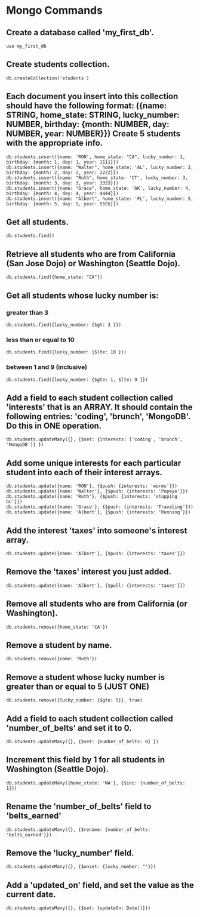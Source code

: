 # Mongo Commands
## Create a database called 'my_first_db'.
    use my_first_db

## Create students collection.
    db.createCollection('students')

## Each document you insert into this collection should have the following format: ({name: STRING, home_state: STRING, lucky_number: NUMBER, birthday: {month: NUMBER, day: NUMBER, year: NUMBER}}) Create 5 students with the appropriate info.
    db.students.insert({name: 'RON', home_state: "CA", lucky_number: 1, birthday: {month: 1, day: 1, year: 1111}})
    db.students.insert({name: "Walter", home_state: 'AL', lucky_number: 2, birthday: {month: 2, day: 2, year: 2222}})
    db.students.insert({name: "Ruth", home_state: 'CT', lucky_number: 3, birthday: {month: 3, day: 3, year: 3333}})
    db.students.insert({name: "Grace", home_state: 'AK', lucky_number: 4, birthday: {month: 4, day: 4, year: 4444}})
    db.students.insert({name: "Albert", home_state: 'FL', lucky_number: 5, birthday: {month: 5, day: 5, year: 5555}})

## Get all students.
    db.students.find()

## Retrieve all students who are from California (San Jose Dojo) or Washington (Seattle Dojo).
    db.students.find({home_state: "CA"})

## Get all students whose lucky number is:
### greater than 3
    db.students.find({lucky_number: {$gt: 3 }})
    
### less than or equal to 10
    db.students.find({lucky_number: {$lte: 10 }})

### between 1 and 9 (inclusive)
    db.students.find({lucky_number: {$gte: 1, $lte: 9 }})

## Add a field to each student collection called 'interests' that is an ARRAY.  It should contain the following entries: 'coding', 'brunch', 'MongoDB'. Do this in ONE operation.
    db.students.updateMany({}, {$set: {interests: ['coding', 'brunch', 'MongoDB']} })

## Add some unique interests for each particular student into each of their interest arrays.
    db.students.update({name: 'RON'}, {$push: {interests: 'worms'}})
    db.students.update({name: 'Walter'}, {$push: {interests: 'Popeye'}})
    db.students.update({name: 'Ruth'}, {$push: {interests: 'stopping GC'}})
    db.students.update({name: 'Grace'}, {$push: {interests: 'Traveling'}})
    db.students.update({name: 'Albert'}, {$push: {interests: 'Running'}})

## Add the interest 'taxes' into someone's interest array.
    db.students.update({name: 'Albert'}, {$push: {interests: 'taxes'}})

## Remove the 'taxes' interest you just added.
    db.students.update({name: 'Albert'}, {$pull: {interests: 'taxes'}})

## Remove all students who are from California (or Washington).
    db.students.remove({home_state: 'CA'})

## Remove a student by name. 
    db.students.remove({name: 'Ruth'})

## Remove a student whose lucky number is greater than or equal to 5 (JUST ONE)
    db.students.remove({lucky_number: {$gte: 5}}, true)

## Add a field to each student collection called 'number_of_belts' and set it to 0.
    db.students.updateMany({}, {$set: {number_of_belts: 0} })

## Increment this field by 1 for all students in Washington (Seattle Dojo).
    db.students.updateMany({home_state: 'WA'}, {$inc: {number_of_belts: 1}})

## Rename the 'number_of_belts' field to 'belts_earned'
    db.students.updateMany({}, {$rename: {number_of_belts: 'belts_earned'}})

## Remove the 'lucky_number' field.
    db.students.updateMany({}, {$unset: {lucky_number: ""}})

## Add a 'updated_on' field, and set the value as the current date.
    db.students.updateMany({}, {$set: {updateOn: Date()}})
